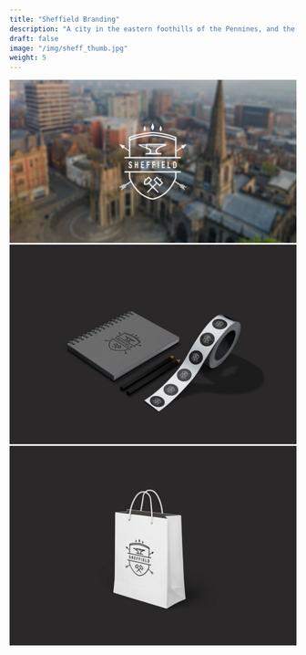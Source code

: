 ```yaml
---
title: "Sheffield Branding"
description: "A city in the eastern foothills of the Pennines, and the valleys of the River Don, Sheffield is known as the Steel City. Many innovations were developed locally, including crucible and stainless steel."
draft: false
image: "/img/sheff_thumb.jpg"
weight: 5
---
```


<div class="row">
    <div class="col-sm-12">
        <img src="/img/sheff.jpg" alt="work" class="media-img project-img">
    </div>
</div>

<div class="row">
    <div class="col-sm-12">
        <img src="/img/sheff2.jpg" alt="work" class="media-img project-img">
    </div>
</div>

<div class="row">
    <div class="col-sm-12">
        <img src="/img/sheff3.jpg" alt="work" class="media-img project-img">
    </div>
</div>